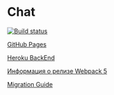 # Chat

[![Build status](https://ci.appveyor.com/api/projects/status/8cumko5e4snq7r7p?svg=true)](https://ci.appveyor.com/project/luxeivan/ahj-diplom)


[GitHub Pages](https://luxeivan.github.io/ahj-diplom/)

[Heroku BackEnd](https://ahjdiplom.herokuapp.com/)

[Информация о релизе Webpack 5](https://webpack.js.org/blog/2020-10-10-webpack-5-release/)

[Migration Guide](https://webpack.js.org/migrate/5/)
